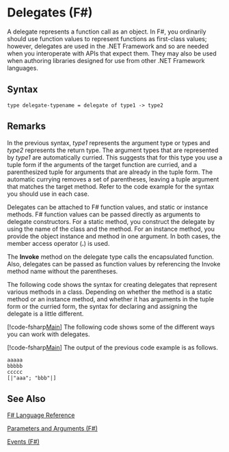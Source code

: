 # Delegates (F#)

A delegate represents a function call as an object. In F#, you ordinarily should use function values to represent functions as first-class values; however, delegates are used in the .NET Framework and so are needed when you interoperate with APIs that expect them. They may also be used when authoring libraries designed for use from other .NET Framework languages.


## Syntax

```
type delegate-typename = delegate of type1 -> type2
```

## Remarks
In the previous syntax, *type1* represents the argument type or types and *type2* represents the return type. The argument types that are represented by *type1* are automatically curried. This suggests that for this type you use a tuple form if the arguments of the target function are curried, and a parenthesized tuple for arguments that are already in the tuple form. The automatic currying removes a set of parentheses, leaving a tuple argument that matches the target method. Refer to the code example for the syntax you should use in each case.

Delegates can be attached to F# function values, and static or instance methods. F# function values can be passed directly as arguments to delegate constructors. For a static method, you construct the delegate by using the name of the class and the method. For an instance method, you provide the object instance and method in one argument. In both cases, the member access operator (**.**) is used.

The **Invoke** method on the delegate type calls the encapsulated function. Also, delegates can be passed as function values by referencing the Invoke method name without the parentheses.

The following code shows the syntax for creating delegates that represent various methods in a class. Depending on whether the method is a static method or an instance method, and whether it has arguments in the tuple form or the curried form, the syntax for declaring and assigning the delegate is a little different.

[!code-fsharp[Main](snippets/fslangref2/snippet4201.fs)]
    The following code shows some of the different ways you can work with delegates.

[!code-fsharp[Main](snippets/fslangref2/snippet4202.fs)]
    The output of the previous code example is as follows.


```
aaaaa
bbbbb
ccccc
[|"aaa"; "bbb"|]
```

## See Also
[F&#35; Language Reference](FSharp+Language+Reference.md)

[Parameters and Arguments &#40;F&#35;&#41;](Parameters+and+Arguments+%28FSharp%29.md)

[Events &#40;F&#35;&#41;](Events+%28FSharp%29.md)

